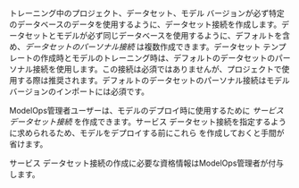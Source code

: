 トレーニング中のプロジェクト、データセット、モデル バージョンが必ず特定のデータベースのデータを使用するように、データセット接続を作成します。データセットとモデルが必ず同じデータベースを使用するように、デフォルトを含め、*データセットのパーソナル接続* は複数作成できます。データセット テンプレートの作成時とモデルのトレーニング時は、デフォルトのデータセットのパーソナル接続を使用します。この接続は必須ではありませんが、プロジェクトで使用する際は推奨されます。デフォルトのデータセットのパーソナル接続はモデル バージョンのインポートには必須です。

ModelOps管理者ユーザーは、モデルのデプロイ時に使用するために *サービス データセット接続* を作成できます。サービス データセット接続を指定するように求められるため、モデルをデプロイする前にこれら を作成しておくと手間が省けます。

サービス データセット接続の作成に必要な資格情報はModelOps管理者が付与します。

